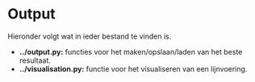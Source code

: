 # Output

Hieronder volgt wat in ieder bestand te vinden is.

- **../output.py:** functies voor het maken/opslaan/laden van het beste resultaat.
- **../visualisation.py:** functie voor het visualiseren van een lijnvoering.
